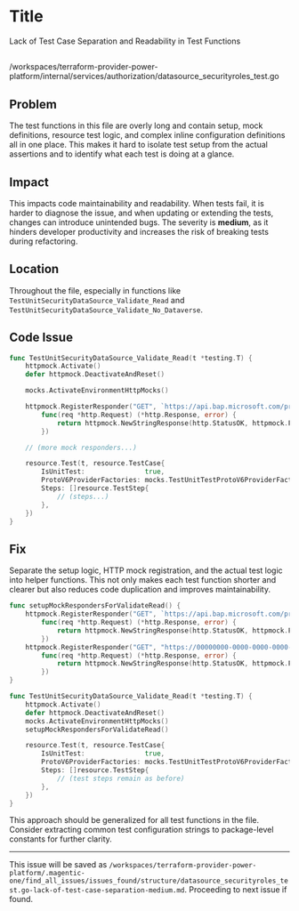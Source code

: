 # Title

Lack of Test Case Separation and Readability in Test Functions

##

/workspaces/terraform-provider-power-platform/internal/services/authorization/datasource_securityroles_test.go

## Problem

The test functions in this file are overly long and contain setup, mock definitions, resource test logic, and complex inline configuration definitions all in one place. This makes it hard to isolate test setup from the actual assertions and to identify what each test is doing at a glance.

## Impact

This impacts code maintainability and readability. When tests fail, it is harder to diagnose the issue, and when updating or extending the tests, changes can introduce unintended bugs. The severity is **medium**, as it hinders developer productivity and increases the risk of breaking tests during refactoring.

## Location

Throughout the file, especially in functions like `TestUnitSecurityDataSource_Validate_Read` and `TestUnitSecurityDataSource_Validate_No_Dataverse`.

## Code Issue

```go
func TestUnitSecurityDataSource_Validate_Read(t *testing.T) {
	httpmock.Activate()
	defer httpmock.DeactivateAndReset()

	mocks.ActivateEnvironmentHttpMocks()

	httpmock.RegisterResponder("GET", `https://api.bap.microsoft.com/providers/Microsoft.BusinessAppPlatform/scopes/admin/environments/00000000-0000-0000-0000-000000000001?%24expand=permissions%2Cproperties.capacity%2Cproperties%2FbillingPolicy%2Cproperties%2FcopilotPolicies&api-version=2023-06-01`,
		func(req *http.Request) (*http.Response, error) {
			return httpmock.NewStringResponse(http.StatusOK, httpmock.File("tests/datasource/security_roles/Validate_Read/get_environment_00000000-0000-0000-0000-000000000001.json").String()), nil
		})

	// (more mock responders...)

	resource.Test(t, resource.TestCase{
		IsUnitTest:               true,
		ProtoV6ProviderFactories: mocks.TestUnitTestProtoV6ProviderFactories,
		Steps: []resource.TestStep{
			// (steps...)
		},
	})
}
```

## Fix

Separate the setup logic, HTTP mock registration, and the actual test logic into helper functions. This not only makes each test function shorter and clearer but also reduces code duplication and improves maintainability.

```go
func setupMockRespondersForValidateRead() {
	httpmock.RegisterResponder("GET", `https://api.bap.microsoft.com/providers/Microsoft.BusinessAppPlatform/scopes/admin/environments/00000000-0000-0000-0000-000000000001?%24expand=permissions%2Cproperties.capacity%2Cproperties%2FbillingPolicy%2Cproperties%2FcopilotPolicies&api-version=2023-06-01`,
		func(req *http.Request) (*http.Response, error) {
			return httpmock.NewStringResponse(http.StatusOK, httpmock.File("tests/datasource/security_roles/Validate_Read/get_environment_00000000-0000-0000-0000-000000000001.json").String()), nil
		})
	httpmock.RegisterResponder("GET", "https://00000000-0000-0000-0000-000000000001.crm4.dynamics.com/api/data/v9.2/roles",
		func(req *http.Request) (*http.Response, error) {
			return httpmock.NewStringResponse(http.StatusOK, httpmock.File("tests/datasource/security_roles/Validate_Read/get_security_roles.json").String()), nil
		})
}

func TestUnitSecurityDataSource_Validate_Read(t *testing.T) {
	httpmock.Activate()
	defer httpmock.DeactivateAndReset()
	mocks.ActivateEnvironmentHttpMocks()
	setupMockRespondersForValidateRead()

	resource.Test(t, resource.TestCase{
		IsUnitTest:               true,
		ProtoV6ProviderFactories: mocks.TestUnitTestProtoV6ProviderFactories,
		Steps: []resource.TestStep{
			// (test steps remain as before)
		},
	})
}
```

This approach should be generalized for all test functions in the file. Consider extracting common test configuration strings to package-level constants for further clarity.

---

This issue will be saved as `/workspaces/terraform-provider-power-platform/.magentic-one/find_all_issues/issues_found/structure/datasource_securityroles_test.go-lack-of-test-case-separation-medium.md`.
Proceeding to next issue if found.
